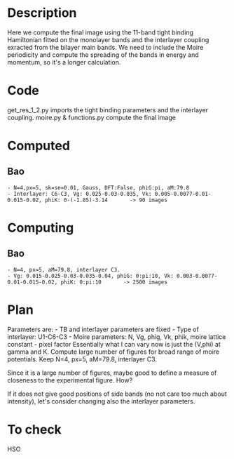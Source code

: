 # Description
Here we compute the final image using the 11-band tight binding Hamiltonian fitted on the monolayer bands
and the interlayer coupling exracted from the bilayer main bands. 
We need to include the Moire periodicity and compute the spreading of the bands in energy and momentum,
so it's a longer calculation.

# Code
get_res_1_2.py  imports the tight binding parameters and the interlayer coupling.
moire.py & functions.py     compute the final image

# Computed
## Bao
    - N=4,px=5, sk=se=0.01, Gauss, DFT:False, phiG:pi, aM:79.8
    - Interlayer: C6-C3, Vg: 0.025-0.03-0.035, Vk: 0.005-0.0077-0.01-0.015-0.02, phiK: 0-(-1.85)-3.14       -> 90 images

# Computing
## Bao
    - N=4, px=5, aM=79.8, interlayer C3. 
    - Vg: 0.015-0.025-0.03-0.035-0.04, phiG: 0:pi:10, Vk: 0.003-0.0077-0.01-0.015-0.02, phiK: 0:pi:10       -> 2500 images

# Plan
Parameters are:
    - TB and interlayer parameters are fixed
    - Type of interlayer: U1-C6-C3
    - Moire parameters: N, Vg, phig, Vk, phik, moire lattice constant
    - pixel factor 
Essentially what I can vary now is just the (V,phi) at gamma and K. 
Compute large number of figures for broad range of moire potentials. 
Keep N=4, px=5, aM=79.8, interlayer C3.

Since it is a large number of figures, maybe good to define a measure of closeness to
the experimental figure. How?

If it does not give good positions of side bands (no not care too much about intensity),
let's consider changing also the interlayer parameters.


# To check

HSO
